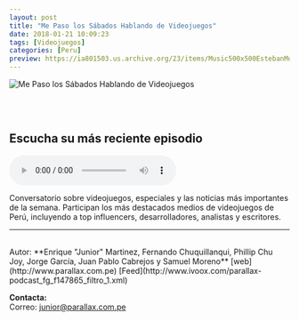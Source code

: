 ```yaml
---
layout: post
title: "Me Paso los Sábados Hablando de Videojuegos"
date: 2018-01-21 10:09:23
tags: [Videojuegos]
categories: [Peru]
preview: https://ia801503.us.archive.org/23/items/Music500x500EstebanMontoya/parallax%20podcast%20300-%20Enrique%20Martinez.jpg
---
```


![Me Paso los Sábados Hablando de Videojuegos](https://ia801503.us.archive.org/23/items/Music500x500EstebanMontoya/parallax%20podcast%20500-%20Enrique%20Martinez.jpg)

<br/>
<br/>

## Escucha su más reciente episodio

<!--reproductor-feed=http://www.ivoox.com/parallax-podcast_fg_f147865_filtro_1.xml-->
<!--reproductor-start-->
<audio id="audio" preload="auto" controls="" src="http://www.ivoox.com/mpshv-ep113-me-arrepiento-haber-jugado_mf_29485894_feed_1.mp3"></audio>
<!--reproductor-end-->

Conversatorio sobre videojuegos, especiales y las noticias más importantes de la semana. Participan los más destacados medios de videojuegos de Perú, incluyendo a top influencers, desarrolladores, analistas y escritores.

_ _ _
<br>
Autor: **Enrique "Junior" Martinez, Fernando Chuquillanqui, Phillip Chu Joy, Jorge García, Juan Pablo Cabrejos y Samuel Moreno**  
[web](http://www.parallax.com.pe)  
[Feed](http://www.ivoox.com/parallax-podcast_fg_f147865_filtro_1.xml)  



**Contacta:**  
Correo: [junior@parallax.com.pe](mailto:junior@parallax.com.pe)  
